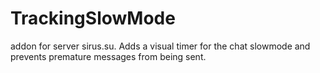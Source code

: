 # TrackingSlowMode
addon for server sirus.su. Adds a visual timer for the chat slowmode and prevents premature messages from being sent.

